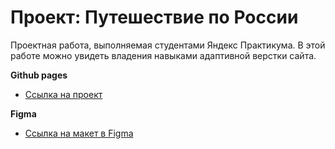 # Проект: Путешествие по России

Проектная работа, выполняемая студентами Яндекс Практикума.
В этой работе можно увидеть владения навыками адаптивной верстки сайта.

**Github pages**

* [Ссылка на проект](https://kharchenkode.github.io/russian-travel/)

**Figma**

* [Ссылка на макет в Figma](https://www.figma.com/file/5S2WSbEFL6awjVWJ0NWL8Q/Sprint-3_-Russia-_-desktop-mobile?node-id=28503%3A0)

